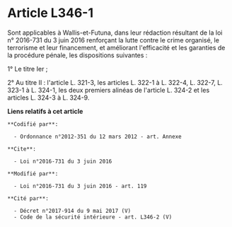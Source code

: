 # Article L346-1

Sont applicables à Wallis-et-Futuna, dans leur rédaction résultant de la loi n° 2016-731 du 3 juin 2016 renforçant la lutte
contre le crime organisé, le terrorisme et leur financement, et améliorant l'efficacité et les garanties de la procédure
pénale, les dispositions suivantes :

1° Le titre Ier ;

2° Au titre II : l'article L. 321-3, les articles L. 322-1 à L. 322-4, L. 322-7, L. 323-1 à L. 324-1, les deux premiers
alinéas de l'article L. 324-2 et les articles L. 324-3 à L. 324-9.

**Liens relatifs à cet article**

	**Codifié par**:

	  - Ordonnance n°2012-351 du 12 mars 2012 - art. Annexe

	**Cite**:

	  - Loi n°2016-731 du 3 juin 2016

	**Modifié par**:

	  - Loi n°2016-731 du 3 juin 2016 - art. 119

	**Cité par**:

	  - Décret n°2017-914 du 9 mai 2017 (V)
	  - Code de la sécurité intérieure - art. L346-2 (V)
